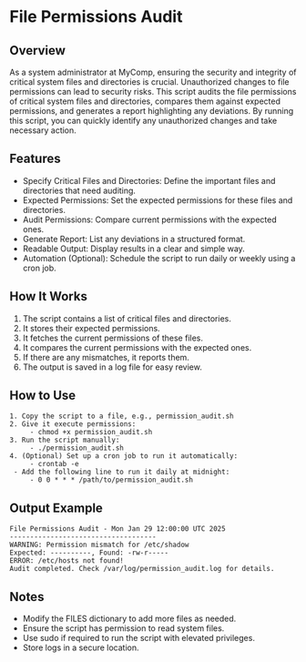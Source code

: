 # File Permissions Audit

## Overview

As a system administrator at MyComp, ensuring the security and integrity of critical system files and directories is crucial. Unauthorized changes to file permissions can lead to security risks.
This script audits the file permissions of critical system files and directories, compares them against expected permissions, and generates a report highlighting any deviations.
By running this script, you can quickly identify any unauthorized changes and take necessary action.

## Features

   - Specify Critical Files and Directories: Define the important files and directories that need auditing.
   - Expected Permissions: Set the expected permissions for these files and directories.
   - Audit Permissions: Compare current permissions with the expected ones.
   - Generate Report: List any deviations in a structured format.
   - Readable Output: Display results in a clear and simple way.
   - Automation (Optional): Schedule the script to run daily or weekly using a cron job.

## How It Works

   1. The script contains a list of critical files and directories.
   2. It stores their expected permissions.
   3. It fetches the current permissions of these files.
   4. It compares the current permissions with the expected ones.
   5. If there are any mismatches, it reports them.
   6. The output is saved in a log file for easy review.

## How to Use

    1. Copy the script to a file, e.g., permission_audit.sh
    2. Give it execute permissions:
         - chmod +x permission_audit.sh
    3. Run the script manually:
         - ./permission_audit.sh
    4. (Optional) Set up a cron job to run it automatically:
         - crontab -e
     - Add the following line to run it daily at midnight:
         - 0 0 * * * /path/to/permission_audit.sh
  
## Output Example
    File Permissions Audit - Mon Jan 29 12:00:00 UTC 2025
    ------------------------------------
    WARNING: Permission mismatch for /etc/shadow
    Expected: ----------, Found: -rw-r-----
    ERROR: /etc/hosts not found!
    Audit completed. Check /var/log/permission_audit.log for details.

## Notes

 - Modify the FILES dictionary to add more files as needed.
 - Ensure the script has permission to read system files.
 - Use sudo if required to run the script with elevated privileges.
 - Store logs in a secure location.
